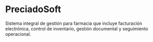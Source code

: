 # PreciadoSoft
Sistema integral de gestión para farmacia que incluye facturación electrónica, control de inventario, gestión documental y seguimiento operacional.
